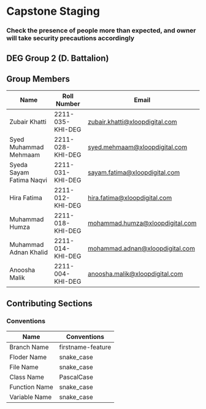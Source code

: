 # Capstone Staging
### Check the presence of people more than expected, and owner will take security precautions accordingly
## DEG Group 2 (D. Battalion)

## Group Members

| Name | Roll Number | Email |
| ----- | ----- | ----- |
| Zubair Khatti | 2211-035-KHI-DEG | zubair.khatti@xloopdigital.com | 
| Syed Muhammad Mehmaam | 2211-028-KHI-DEG| syed.mehmaam@xloopdigital.com|
| Syeda Sayam Fatima Naqvi | 2211-031-KHI-DEG | sayam.fatima@xloopdigital.com|
| Hira Fatima | 2211-012-KHI-DEG | hira.fatima@xloopdigital.com |
| Muhammad Humza | 2211-018-KHI-DEG | mohammad.humza@xloopdigital.com |
| Muhammad Adnan Khalid | 2211-014-KHI-DEG| mohammad.adnan@xloopdigital.com|
| Anoosha Malik | 2211-004-KHI-DEG  | anoosha.malik@xloopdigital.com |

## Contributing Sections

### Conventions

| Name | Conventions |
| ----- | ----- |
| Branch Name | firstname-feature |
| Floder Name | snake_case |
| File Name | snake_case |
| Class Name | PascalCase |
| Function Name | snake_case |
| Variable Name | snake_case |
